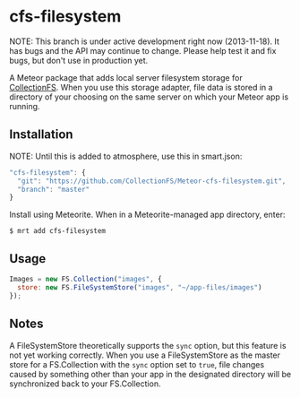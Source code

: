 cfs-filesystem
=========================

NOTE: This branch is under active development right now (2013-11-18). It has
bugs and the API may continue to change. Please help test it and fix bugs,
but don't use in production yet.

A Meteor package that adds local server filesystem storage for
[CollectionFS](https://github.com/CollectionFS/Meteor-CollectionFS). When you
use this storage adapter, file data is stored in a directory of your choosing
on the same server on which your Meteor app is running.

## Installation

NOTE: Until this is added to atmosphere, use this in smart.json:

```js
"cfs-filesystem": {
  "git": "https://github.com/CollectionFS/Meteor-cfs-filesystem.git",
  "branch": "master"
}
```

Install using Meteorite. When in a Meteorite-managed app directory, enter:

```
$ mrt add cfs-filesystem
```

## Usage

```js
Images = new FS.Collection("images", {
  store: new FS.FileSystemStore("images", "~/app-files/images")
});
```

## Notes

A FileSystemStore theoretically supports the `sync` option, but this feature
is not yet working correctly. When you use a FileSystemStore as the master
store for a FS.Collection with the `sync` option set to `true`, file changes
caused by something other than your app in the designated directory will
be synchronized back to your FS.Collection.
